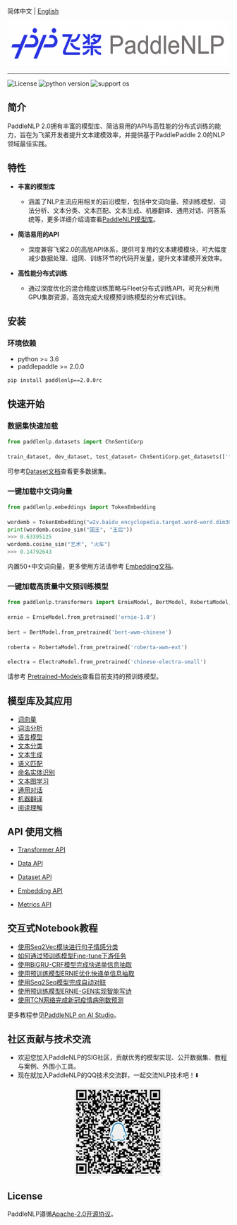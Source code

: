 简体中文 | [English](./README_en.md)

<p align="center">
  <img src="./docs/imgs/paddlenlp.png" width="520" height ="100" />
</p>

------------------------------------------------------------------------------------------

![License](https://img.shields.io/badge/license-Apache%202-red.svg)
![python version](https://img.shields.io/badge/python-3.6+-orange.svg)
![support os](https://img.shields.io/badge/os-linux%2C%20win%2C%20mac-yellow.svg)

## 简介

PaddleNLP 2.0拥有丰富的模型库、简洁易用的API与高性能的分布式训练的能力，旨在为飞桨开发者提升文本建模效率，并提供基于PaddlePaddle 2.0的NLP领域最佳实践。

## 特性

- **丰富的模型库**

  - 涵盖了NLP主流应用相关的前沿模型，包括中文词向量、预训练模型、词法分析、文本分类、文本匹配、文本生成、机器翻译、通用对话、问答系统等，更多详细介绍请查看[PaddleNLP模型库](./exmaples/README.md)。

- **简洁易用的API**

  - 深度兼容飞桨2.0的高层API体系，提供可复用的文本建模模块，可大幅度减少数据处理、组网、训练环节的代码开发量，提升文本建模开发效率。

- **高性能分布式训练**

  - 通过深度优化的混合精度训练策略与Fleet分布式训练API，可充分利用GPU集群资源，高效完成大规模预训练模型的分布式训练。


## 安装

### 环境依赖

- python >= 3.6
- paddlepaddle >= 2.0.0

```
pip install paddlenlp==2.0.0rc
```


## 快速开始

### 数据集快速加载

```python
from paddlenlp.datasets import ChnSentiCorp

train_dataset, dev_dataset, test_dataset= ChnSentiCorp.get_datasets(['train', 'dev', 'test'])
```

可参考[Dataset文档](./docs/datasets.md)查看更多数据集。

### 一键加载中文词向量

```python
from paddlenlp.embeddings import TokenEmbedding

wordemb = TokenEmbedding("w2v.baidu_encyclopedia.target.word-word.dim300")
print(wordemb.cosine_sim("国王", "王后"))
>>> 0.63395125
wordemb.cosine_sim("艺术", "火车")
>>> 0.14792643
```

内置50+中文词向量，更多使用方法请参考 [Embedding文档](./examples/word_embedding/README.md)。


### 一键加载高质量中文预训练模型

```python
from paddlenlp.transformers import ErnieModel, BertModel, RobertaModel, ElectraModel

ernie = ErnieModel.from_pretrained('ernie-1.0')

bert = BertModel.from_pretrained('bert-wwm-chinese')

roberta = RobertaModel.from_pretrained('roberta-wwm-ext')

electra = ElectraModel.from_pretrained('chinese-electra-small')
```

请参考 [Pretrained-Models](./docs/transformers.md)查看目前支持的预训练模型。

## 模型库及其应用

- [词向量](./examples/word_embedding/README.md)
- [词法分析](./examples/lexical_analysis/README.md)
- [语言模型](./examples/language_model)
- [文本分类](./examples/text_classification/README.md)
- [文本生成](./examples/text_generation/README.md)
- [语义匹配](./examples/text_matching/README.md)
- [命名实体识别](./examples/named_entity_recognition/README.md)
- [文本图学习](./examples/text_graph/README.md)
- [通用对话](./examples/dialogue)
- [机器翻译](./exmaples/machine_translation)
- [阅读理解](./exmaples/machine_reading_comprehension)


## API 使用文档

- [Transformer API](./docs/transformers.md)

- [Data API](./docs/data.md)

- [Dataset API](./docs/datasets.md)

- [Embedding API](./docs/embeddings.md)

- [Metrics API](./docs/metrics.md)


## 交互式Notebook教程

- [使用Seq2Vec模块进行句子情感分类](https://aistudio.baidu.com/aistudio/projectdetail/1283423)
- [如何通过预训练模型Fine-tune下游任务](https://aistudio.baidu.com/aistudio/projectdetail/1294333)
- [使用BiGRU-CRF模型完成快递单信息抽取](https://aistudio.baidu.com/aistudio/projectdetail/1317771)
- [使用预训练模型ERNIE优化快递单信息抽取](https://aistudio.baidu.com/aistudio/projectdetail/1329361)
- [使用Seq2Seq模型完成自动对联](https://aistudio.baidu.com/aistudio/projectdetail/1321118)
- [使用预训练模型ERNIE-GEN实现智能写诗](https://aistudio.baidu.com/aistudio/projectdetail/1339888)
- [使用TCN网络完成新冠疫情病例数预测](https://aistudio.baidu.com/aistudio/projectdetail/1290873)

更多教程参见[PaddleNLP on AI Studio](https://aistudio.baidu.com/aistudio/personalcenter/thirdview/574995)。


## 社区贡献与技术交流

- 欢迎您加入PaddleNLP的SIG社区，贡献优秀的模型实现、公开数据集、教程与案例、外围小工具。
- 现在就加入PaddleNLP的QQ技术交流群，一起交流NLP技术吧！⬇️

<div align="center">
  <img src="./docs/imgs/qq.png" width="200" height="200" />
</div>  


## License

PaddleNLP遵循[Apache-2.0开源协议](./LICENSE)。
